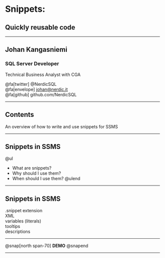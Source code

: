 # Snippets: 
## Quickly reusable code

---

## Johan Kangasniemi

### SQL Server Developer 
Technical Business Analyst with CGA

@fa[twitter] @NerdicSQL <br>
@fa[envelope] johan@nerdic.it <br>
@fa[github] github.com/NerdicSQL

---

## Contents

An overview of how to write and use snippets for SSMS

---

## Snippets in SSMS

@ul
- What are snippets?
- Why should I use them?
- When should I use them?
@ulend

---

## Snippets in SSMS

.snippet extension <br>
XML <br>
variables (literals) <br>
tooltips <br>
descriptions <br>

---

@snap[north span-70]
**DEMO**
@snapend

---

